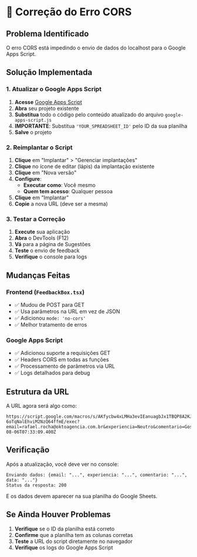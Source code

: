 # 🔧 Correção do Erro CORS

## Problema Identificado
O erro CORS está impedindo o envio de dados do localhost para o Google Apps Script.

## Solução Implementada

### 1. Atualizar o Google Apps Script

1. **Acesse** [Google Apps Script](https://script.google.com)
2. **Abra** seu projeto existente
3. **Substitua** todo o código pelo conteúdo atualizado do arquivo `google-apps-script.js`
4. **IMPORTANTE**: Substitua `'YOUR_SPREADSHEET_ID'` pelo ID da sua planilha
5. **Salve** o projeto

### 2. Reimplantar o Script

1. **Clique** em "Implantar" > "Gerenciar implantações"
2. **Clique** no ícone de editar (lápis) da implantação existente
3. **Clique** em "Nova versão"
4. **Configure**:
   - **Executar como**: Você mesmo
   - **Quem tem acesso**: Qualquer pessoa
5. **Clique** em "Implantar"
6. **Copie** a nova URL (deve ser a mesma)

### 3. Testar a Correção

1. **Execute** sua aplicação
2. **Abra** o DevTools (F12)
3. **Vá** para a página de Sugestões
4. **Teste** o envio de feedback
5. **Verifique** o console para logs

## Mudanças Feitas

### Frontend (`FeedbackBox.tsx`)
- ✅ Mudou de POST para GET
- ✅ Usa parâmetros na URL em vez de JSON
- ✅ Adicionou `mode: 'no-cors'`
- ✅ Melhor tratamento de erros

### Google Apps Script
- ✅ Adicionou suporte a requisições GET
- ✅ Headers CORS em todas as funções
- ✅ Processamento de parâmetros via URL
- ✅ Logs detalhados para debug

## Estrutura da URL

A URL agora será algo como:
```
https://script.google.com/macros/s/AKfycbw4xLMHa3evIEanuagbJx1TBQP8A2KJtN9SlHydyxpwe-6oTqNalEhviM2NzQ64ffmE/exec?email=rafael.rocha@oktoagencia.com.br&experiencia=Neutro&comentario=Gostei&data=2025-08-06T07:33:09.400Z
```

## Verificação

Após a atualização, você deve ver no console:
```
Enviando dados: {email: "...", experiencia: "...", comentario: "...", data: "..."}
Status da resposta: 200
```

E os dados devem aparecer na sua planilha do Google Sheets.

## Se Ainda Houver Problemas

1. **Verifique** se o ID da planilha está correto
2. **Confirme** que a planilha tem as colunas corretas
3. **Teste** a URL do script diretamente no navegador
4. **Verifique** os logs do Google Apps Script 